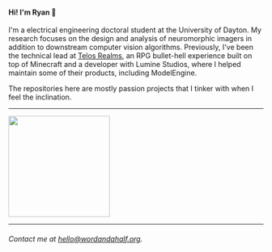 #### Hi! I'm Ryan 👋

I'm a electrical engineering doctoral student at the University of Dayton. My research focuses on the design and analysis of neuromorphic imagers in addition to downstream computer vision algorithms.
Previously, I've been the technical lead at [Telos Realms](https://telosrealms.com), an RPG bullet-hell experience built on top of Minecraft and a developer with Lumine Studios, where I helped maintain some of their products, including ModelEngine.

The repositories here are mostly passion projects that I tinker with when I feel the inclination.

------------

<a href="#">
  <img align="center" height=200 src="https://github-readme-stats.vercel.app/api/top-langs/?username=wordandahalf&langs_count=8&layout=compact&theme=merko" />
</a>

------------
###### Contact me at [hello@wordandahalf.org](mailto:hello@wordandahalf.org).
